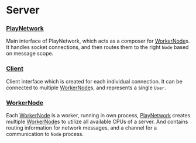 # Server


### <a href='./PlayNetwork.md'>PlayNetwork</a>  
Main interface of PlayNetwork, which acts as a composer for [WorkerNode]s. It handles socket connections, and then routes them to the right `Node` based on message scope.

### <a href='./Client.md'>Client</a>  
Client interface which is created for each individual connection. It can be connected to multiple [WorkerNode]s, and represents a single `User`.

### <a href='./WorkerNode.md'>WorkerNode</a>  
Each [WorkerNode] is a worker, running in own process, [PlayNetwork] creates multiple [WorkerNode]s to utilize all available CPUs of a server. And contains routing information for network messages, and a channel for a communication to `Node` process.


[WorkerNode]: ./WorkerNode.md  
[PlayNetwork]: ./PlayNetwork.md  
